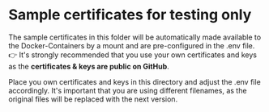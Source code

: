 # Sample certificates for testing only

The sample certificates in this folder will be automatically made available to the Docker-Containers by a mount and are pre-configured in the .env file.  
:point_right:  It's strongly recommended that you use your own certificates and keys as the __certificates & keys are public on GitHub__. 

Place you own certificates and keys in this directory and adjust the .env file accordingly. It's important that you are using different filenames, as the original files will be 
replaced with the next version.